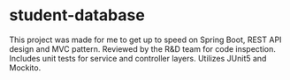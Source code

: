 # student-database
This project was made for me to get up to speed on Spring Boot, REST API design and MVC pattern. Reviewed by the R&D team for code inspection. Includes unit tests for service and controller layers. Utilizes JUnit5 and Mockito.
